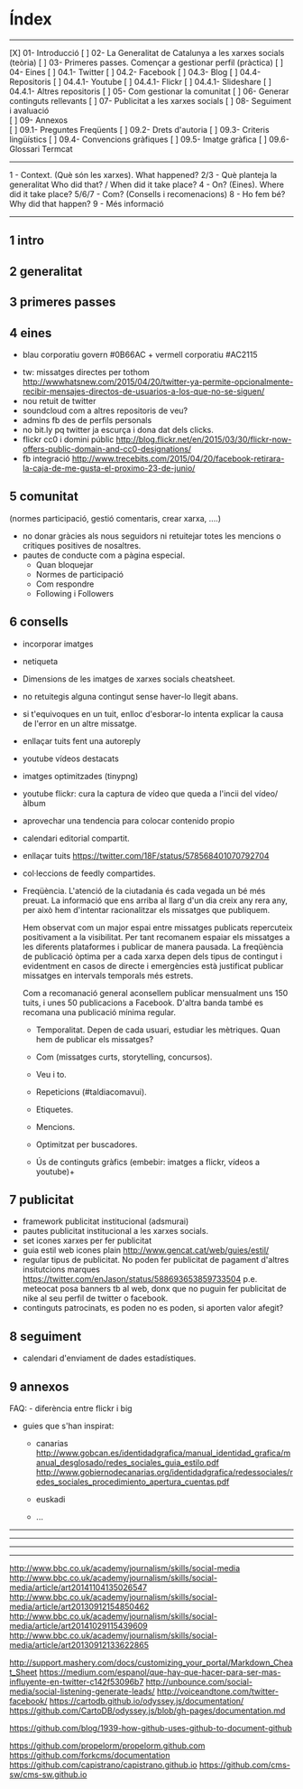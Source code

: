 
# Índex
---
[X] 01- Introducció
[ ] 02- La Generalitat de Catalunya a les xarxes socials (teòria)
[ ] 03- Primeres passes. Començar a gestionar perfil  (pràctica)
[ ] 04- Eines
	[ ] 04.1- Twitter
	[ ] 04.2- Facebook
	[ ] 04.3- Blog
	[ ] 04.4- Repositoris
		[ ] 04.4.1- Youtube
		[ ] 04.4.1- Flickr
		[ ] 04.4.1- Slideshare
		[ ] 04.4.1- Altres repositoris
[ ] 05- Com gestionar la comunitat 
[ ] 06- Generar continguts rellevants
[ ] 07- Publicitat a les xarxes socials
[ ] 08- Seguiment i avaluació  
[ ] 09- Annexos  
	[ ] 09.1- Preguntes Freqüents
	[ ] 09.2- Drets d'autoria
	[ ] 09.3- Criteris lingüístics
	[ ] 09.4- Convencions gràfiques
	[ ] 09.5- Imatge gràfica
	[ ] 09.6- Glossari Termcat

---

1 		- Context. (Què són les xarxes).							What happened?
2/3 	- Què planteja la generalitat									Who did that? / When did it take place?
4 		- On? (Eines).																Where did it take place?
5/6/7 - Com? (Consells i recomenacions)
8 		- Ho fem bé?																	Why did that happen?
9 		- Més informació

---

## 1 intro
## 2 generalitat
## 3 primeres passes

## 4 eines
+ blau corporatiu govern #0B66AC + vermell corporatiu #AC2115
- tw: missatges directes per tothom http://wwwhatsnew.com/2015/04/20/twitter-ya-permite-opcionalmente-recibir-mensajes-directos-de-usuarios-a-los-que-no-se-siguen/
- nou retuit de twitter
- soundcloud com a altres repositoris de veu?
- admins fb des de perfils personals
- no bit.ly pq twitter ja escurça i dona dat dels clicks.
- flickr cc0 i domini públic http://blog.flickr.net/en/2015/03/30/flickr-now-offers-public-domain-and-cc0-designations/
- fb integració http://www.trecebits.com/2015/04/20/facebook-retirara-la-caja-de-me-gusta-el-proximo-23-de-junio/ 

## 5 comunitat
(normes participació, gestió comentaris, 
	crear xarxa,  ....)

- no donar gràcies als nous seguidors ni retuitejar totes les mencions o critiques positives de nosaltres.
- pautes de conducte com a pàgina especial.
	- Quan bloquejar
	- Normes de participació
	- Com respondre
	- Following i Followers

## 6 consells
- incorporar imatges
- netiqueta
- Dimensions de les imatges de xarxes socials cheatsheet.
- no retuitegis alguna contingut sense haver-lo llegit abans.
- si t'equivoques en un tuit, enlloc d'esborar-lo intenta explicar la causa de l'error en un altre missatge.
- enllaçar tuits fent una autoreply
- youtube vídeos destacats
- imatges optimitzades (tinypng)
- youtube flickr: cura la captura de vídeo que queda a l'incii del vídeo/àlbum
- aprovechar una tendencia para colocar contenido propio
- calendari editorial compartit.
- enllaçar tuits https://twitter.com/18F/status/578568401070792704
- col·leccions de feedly compartides.
- Freqüència.
	L'atenció de la ciutadania és cada vegada un bé més preuat. La informació que ens arriba al llarg d'un dia creix any rera any, per això hem d'intentar racionalitzar els missatges que publiquem. 

	Hem observat com un major espai entre missatges publicats repercuteix positivament a la visibilitat. Per tant recomanem espaiar els missatges a les diferents plataformes i publicar de manera pausada. La freqüència de publicació òptima per a cada xarxa depen dels tipus de contingut i evidentment en casos de directe i emergències està justificat publicar missatges en intervals temporals més estrets.

	Com a recomanació general aconsellem publicar mensualment uns 150 tuits, i unes 50 publicacions a Facebook. D'altra banda també es recomana una publicació mínima regular.

	- Temporalitat. Depen de cada usuari, estudiar les mètriques.
	Quan hem de publicar els missatges?

	- Com (missatges curts, storytelling, concursos).
	- Veu i to.
	- Repeticions (#taldiacomavui).
	- Etiquetes.
	- Mencions.
	- Optimitzat per buscadores.
	- Ús de continguts gràfics (embebir: imatges a flickr, vídeos a youtube)+


## 7 publicitat
- framework publicitat institucional (adsmurai)
- pautes publicitat institucional a les xarxes socials.
- set icones xarxes per fer publicitat
- guia estil web icones plain http://www.gencat.cat/web/guies/estil/
- regular tipus de publicitat. No poden fer publicitat de pagament d'altres insitutcions marques https://twitter.com/enJason/status/588693653859733504 p.e. meteocat posa banners tb al web, donx que no puguin fer publicitat de nike al seu perfil de twitter o facebook.
- continguts patrocinats, es poden no es poden, si aporten valor afegit?

## 8 seguiment
- calendari d'enviament de dades estadístiques.


## 9 annexos

FAQ:
	- diferència entre flickr i big


- guies que s'han inspirat:
	- canarias http://www.gobcan.es/identidadgrafica/manual_identidad_grafica/manual_desglosado/redes_sociales_guia_estilo.pdf
	http://www.gobiernodecanarias.org/identidadgrafica/redessociales/redes_sociales_procedimiento_apertura_cuentas.pdf
	
	- euskadi
	- ...

	

------------------------------------------------------------------------------------------------------------------
------------------------------------------------------------------------------------------------------------------



------------------------------------------------------------------------------------------------------------------
------------------------------------------------------------------------------------------------------------------

http://www.bbc.co.uk/academy/journalism/skills/social-media
http://www.bbc.co.uk/academy/journalism/skills/social-media/article/art20141104135026547
http://www.bbc.co.uk/academy/journalism/skills/social-media/article/art20130912154850462
http://www.bbc.co.uk/academy/journalism/skills/social-media/article/art20141029115439609
http://www.bbc.co.uk/academy/journalism/skills/social-media/article/art20130912133622865


http://support.mashery.com/docs/customizing_your_portal/Markdown_Cheat_Sheet
https://medium.com/espanol/que-hay-que-hacer-para-ser-mas-influyente-en-twitter-c142f53096b7
http://unbounce.com/social-media/social-listening-generate-leads/
http://voiceandtone.com/twitter-facebook/
https://cartodb.github.io/odyssey.js/documentation/
https://github.com/CartoDB/odyssey.js/blob/gh-pages/documentation.md


https://github.com/blog/1939-how-github-uses-github-to-document-github

https://github.com/propelorm/propelorm.github.com
https://github.com/forkcms/documentation
https://github.com/capistrano/capistrano.github.io
https://github.com/cms-sw/cms-sw.github.io

